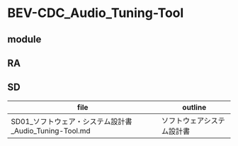 # BEV-CDC_Audio_Tuning-Tool

## module
## RA
## SD
|file|outline|
|-|-|
|SD01_ソフトウェア・システム設計書_Audio_Tuning-Tool.md|ソフトウェアシステム設計書|